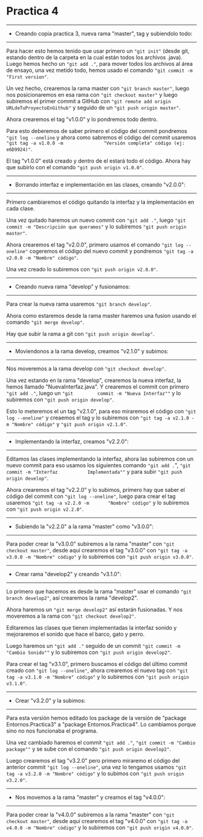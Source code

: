 # Practica 4
___
- Creando copia practica 3, nueva rama "master", tag y subiendolo todo:
___
Para hacer esto hemos tenido que usar primero un `"git init"` (desde git, estando dentro de la carpeta en la cual están todos los archivos .java). Luego hemos hecho un           `"git add ."`, para mover todos los archivos al área de ensayo, una vez metido todo, hemos usado el comando `"git commit -m "First version"`. 

Un vez hecho, crearemos la rama master con `"git branch master"`, luego nos posicionaremos en esa rama con `"git checkout master"` y luego subiremos el primer commit a           GitHub con `"git remote add origin URLdeTuProyectoEnGithub"` y seguido de un `"git push origin master"`. 

Ahora crearemos el tag "v1.0.0" y lo pondremos todo dentro.

Para esto deberemos de saber primero el código del commit pondremos `"git log --oneline` y ahora como sabremos el código del commit usaremos `"git tag -a v1.0.0 -m               "Versión completa" código (ej: e6D9924)"`.

El tag "v1.0.0" está creado y dentro de el estará todo el código. Ahora hay que subirlo con el comando `"git push origin v1.0.0"`.
___
- Borrando interfaz e implementación en las clases, creando "v2.0.0":
___ 
Primero cambiaremos el código quitando la interfaz y la implementación en cada clase.
    
Una vez quitado haremos un nuevo commit con `"git add ."`, luego `"git commit -m "Descripción que queramos"` y lo subiremos `"git push origin master"`.
    
Ahora crearemos el tag "v2.0.0", primero usamos el comando `"git log --oneline"` cogeremos el código del nuevo commit y pondremos `"git tag -a v2.0.0 -m "Nombre" código"`.

Una vez creado lo subiremos con `"git push origin v2.0.0"`.
___
- Creando nueva rama "develop" y fusionamos:
___    
Para crear la nueva rama usaremos `"git branch develop"`.

Ahora como estaremos desde la rama master haremos una fusion usando el comando `"git merge develop"`.
    
Hay que subir la rama a git con `"git push origin develop"`.
___
- Moviendonos a la rama develop, creamos "v2.1.0" y subimos:
___
Nos moveremos a la rama develop con `"git checkout develop"`.
    
Una vez estando en la rama "develop", crearemos la nueva interfaz, la hemos llamado "NuevaInterfaz.java". Y crearemos el commit con primero `"git add ."`, luego un `"git         commit -m "Nueva Interfaz""` y lo subiremos con `"git push origin develop"`.
    
Esto lo meteremos el un tag "v2.1.0", para eso miraremos el código con `"git log --oneline"` y creaemos el tag y lo subiremos con `"git tag -a v2.1.0 -m "Nombre" código"`       y `"git push origin v2.1.0"`.
___
- Implementando la interfaz, creamos "v2.2.0":
___
Editamos las clases implementando la interfaz, ahora las subiremos con un nuevo commit para eso usamos los siguientes comando `"git add .`", `"git commit -m "Interfaz           Implementada""` y para subir `"git push origin develop"`.
    
Ahora crearemos el tag "v2.2.0" y lo subimos, primero hay que saber el código del commit con `"git log --oneline"`, luego para crear el tag usaremos `"git tag -a v2.2.0 -m       "Nombre" código"` y lo subiremos con `"git push origin v2.2.0"`.
___
- Subiendo la "v2.2.0" a la rama "master" como "v3.0.0":
___
Para poder crear la "v3.0.0" subiremos a la rama "master" con `"git checkout master"`, desde aquí crearemos el tag "v3.0.0" con `"git tag -a v3.0.0 -m "Nombre" código"` y lo subiremos con `"git push origin v3.0.0"`.
___
- Crear rama "develop2" y creando "v3.1.0":
___
Lo primero que hacemos es desde la rama "master" usar el comando `"git branch develop2"`, así crearemos la rama "develop2".

Ahora haremos un `"git merge develop2"` así estarán fusionadas. Y nos moveremos a la rama con `"git checkout develop2"`.

Editaremos las clases que tienen implementadas la interfaz sonido y mejoraremos el sonido que hace el barco, gato y perro.

Luego haremos un `"git add ."` seguido de un commit `"git commit -m "Cambio Sonido""` y lo subiremos con `"git push origin develop2"`.

Para crear el tag "v3.1.0", primero buscamos el código del último commit creado con `"git log --oneline"`, ahora crearemos el nuevo tag con `"git tag -a v3.1.0 -m "Nombre" código"` y lo subiremos con `"git push origin v3.1.0"`.
___
- Crear "v3.2.0" y la subimos:
___
Para esta versión hemos editado los package de la versión de "package Entornos.Practica3" a "package Entornos.Practica4". Lo cambiamos porque sino no nos funcionaba el programa.

Una vez cambiado haremos el commit `"git add ."`, `"git commit -m "Cambio package""` y se sube con el comando `"git push origin develop2"`.

Luego crearemos el tag "v3.2.0" pero primero miraremo el código del anterior commit `"git log --oneline"`, una vez lo tengamos usamos `"git tag -a v3.2.0 -m "Nombre" código"` y lo subimos con `"git push origin v3.2.0"`.
___
- Nos movemos a la rama "master" y creamos el tag "v4.0.0":
___
Para poder crear la "v4.0.0" subiremos a la rama "master" con `"git checkout master"`, desde aquí crearemos el tag "v4.0.0" con `"git tag -a v4.0.0 -m "Nombre" código"` y lo subiremos con `"git push origin v4.0.0"`.
